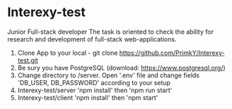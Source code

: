 # Interexy-test
Junior Full-stack developer 
The task is oriented to check the ability for research and development of full-stack web-applications.

1) Clone App to your local - git clone https://github.com/PrimkY/Interexy-test.git
2) Be sury you have PostgreSQL (download: https://www.postgresql.org/)
3) Change directory to /server. Open '.env' file and change fields 'DB_USER, DB_PASSWORD' according to your setup
4) Interexy-test/server 'npm install' then 'npm run start'
5) Interexy-test/client 'npm install' then 'npm start'
